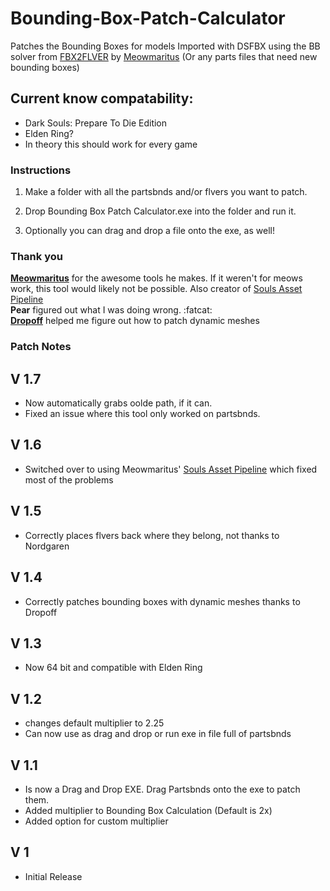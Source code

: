 # Bounding-Box-Patch-Calculator
 Patches the Bounding Boxes for models Imported with DSFBX using the BB solver from [FBX2FLVER](https://github.com/Meowmaritus/FBX2FLVER) by [Meowmaritus](https://gist.github.com/Meowmaritus) (Or any parts files that need new bounding boxes)

## Current know compatability: 
* Dark Souls: Prepare To Die Edition  
* Elden Ring?  
* In theory this should work for every game  

### Instructions  

1) Make a folder with all the partsbnds and/or flvers you want to patch.  

2) Drop Bounding Box Patch Calculator.exe into the folder and run it.  

3) Optionally you can drag and drop a file onto the exe, as well!  

### Thank you

**[Meowmaritus](https://github.com/Meowmaritus)** for the awesome tools he makes. If it weren't for meows work, this tool would likely not be possible. Also creator of [Souls Asset Pipeline](https://github.com/Meowmaritus/SoulsAssetPipeline)  
**Pear** figured out what I was doing wrong. :fatcat:  
**[Dropoff](https://www.nexusmods.com/users/57663811)** helped me figure out how to patch dynamic meshes 

### Patch Notes
## V 1.7
* Now automatically grabs oolde path, if it can.  
* Fixed an issue where this tool only worked on partsbnds.  
## V 1.6
* Switched over to using Meowmaritus' [Souls Asset Pipeline](https://github.com/Meowmaritus/SoulsAssetPipeline) which fixed most of the problems  
## V 1.5
* Correctly places flvers back where they belong, not thanks to Nordgaren
## V 1.4
* Correctly patches bounding boxes with dynamic meshes thanks to Dropoff
## V 1.3
* Now 64 bit and compatible with Elden Ring
## V 1.2
* changes default multiplier to 2.25
* Can now use as drag and drop or run exe in file full of partsbnds
## V 1.1  
* Is now a Drag and Drop EXE. Drag Partsbnds onto the exe to patch them.  
* Added multiplier to Bounding Box Calculation (Default is 2x)  
* Added option for custom multiplier  
## V 1  
* Initial Release  
